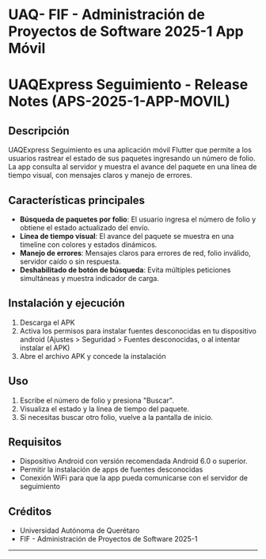 # UAQ- FIF - Administración de Proyectos de Software 2025-1 App Móvil

# UAQExpress Seguimiento - Release Notes (APS-2025-1-APP-MOVIL)

## Descripción
UAQExpress Seguimiento es una aplicación móvil Flutter que permite a los usuarios rastrear el estado de sus paquetes ingresando un número de folio. La app consulta al servidor y muestra el avance del paquete en una línea de tiempo visual, con mensajes claros  y manejo de errores.

## Características principales
- **Búsqueda de paquetes por folio**: El usuario ingresa el número de folio y obtiene el estado actualizado del envío.
- **Línea de tiempo visual**: El avance del paquete se muestra en una timeline con colores y estados dinámicos.
- **Manejo de errores**: Mensajes claros para errores de red, folio inválido, servidor caído o sin respuesta.
- **Deshabilitado de botón de búsqueda**: Evita múltiples peticiones simultáneas y muestra indicador de carga.

## Instalación y ejecución
1. Descarga el APK
2. Activa los permisos para instalar fuentes desconocidas en tu dispositivo android (Ajustes > Seguridad > Fuentes desconocidas, o al intentar instalar el APK)
3. Abre el archivo APK y concede la instalación


## Uso
1. Escribe el número de folio y presiona "Buscar".
2. Visualiza el estado y la línea de tiempo del paquete.
3. Si necesitas buscar otro folio, vuelve a la pantalla de inicio.

## Requisitos
- Dispositivo Android con versión recomendada Android 6.0 o superior.
- Permitir la instalación de apps de fuentes desconocidas
- Conexión WiFi para que la app pueda comunicarse con el servidor de seguimiento

## Créditos
- Universidad Autónoma de Querétaro
- FIF - Administración de Proyectos de Software 2025-1

---
